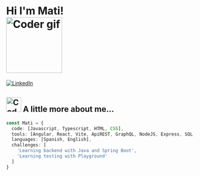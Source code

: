 # Hi I'm Mati! <img style="display: block;" src="https://media2.giphy.com/media/v1.Y2lkPTc5MGI3NjExcjE0cjJydWpkNjUwaTB3a3U2a3d0cTBudmhteHRxaXk5M2p2OTU5NCZlcD12MV9pbnRlcm5hbF9naWZfYnlfaWQmY3Q9dHM/qEqiI3Oq7vBkoE236M/100.webp" alt="Coder gif" width="150" height="auto" />

[![LinkedIn](https://img.shields.io/badge/LinkedIn-MatiasMartearena-blue)](https://www.linkedin.com/in/matias-martearena/)

## <img src="https://media4.giphy.com/media/v1.Y2lkPTc5MGI3NjExYXhqbGNuN2IzNWo2M3JhcGZ6aWFoY2R6aHMxZ3J4cXRoMzhqYXFtcyZlcD12MV9pbnRlcm5hbF9naWZfYnlfaWQmY3Q9cw/Zebztgv7jmkoLe1DoY/giphy.webp" alt="Coder gif" width="40" height="auto" /> A little more about me...

```typescript
const Mati = {
  code: [Javascript, Typescript, HTML, CSS],
  tools: [Angular, React, Vite, ApiREST, GraphQL, NodeJS, Express, SQL, NoSQL],
  languages: [Spanish, English],
  challenges: [
    'Learning backend with Java and Spring Boot',
    'Learning testing with Playground'
  ]
}
```
